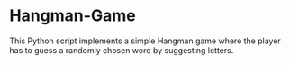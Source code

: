 # Hangman-Game
This Python script implements a simple Hangman game where the player has to guess a randomly chosen word by suggesting letters.

